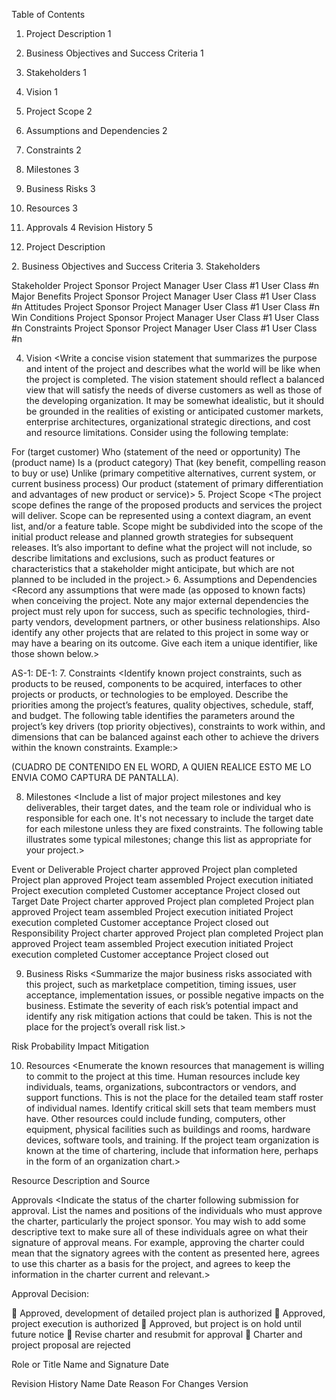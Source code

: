 Table of Contents
1.	Project Description	1
2.	Business Objectives and Success Criteria	1
3.	Stakeholders	1
4.	Vision	1
5.	Project Scope	2
6.	Assumptions and Dependencies	2
7.	Constraints	2
8.	Milestones	3
9.	Business Risks	3
10.	Resources	3
11.	Approvals	4
Revision History	5


1. Project Description
<Provide a concise summary of the intent and motivation for the project. This section could describe the business opportunity that the project is intended to create or exploit. There might be a specific final deliverable or goal to call out. You could incorporate a summary of the business case that explains why the organization wants to undertake the project.>
2. Business Objectives and Success Criteria
<Describe the important business objectives of the product in a way that is quantitative and measurable. These could include revenue increase, cost savings, return on investment, or target release dates. Determine how success will be defined and measured on this project. Describe the factors that are likely to have the greatest impact on achieving that success. Establish measurable criteria to judge whether project has met its business objectives.>
3. Stakeholders
<Stakeholders are individuals, groups, or organizations that are actively involved in a project, are affected by its outcome, or can influence its outcome. The stakeholder profiles identify the project sponsor, project manager, customers for this product, and other stakeholders. Identify business-level customers, target market segments, and significant user classes. For each stakeholder category, describe the major benefits they will receive from the product, their likely attitudes toward the project, what constitutes a win or success for the stakeholder, and any known constraints that must be accommodated. You might include a table that lists affected business areas and organizations and describes the impact the project will have on them.>

Stakeholder
  Project Sponsor
  Project Manager
  User Class #1
  User Class #n
Major Benefits
  Project Sponsor
  Project Manager
  User Class #1
  User Class #n
Attitudes
  Project Sponsor
  Project Manager
  User Class #1
  User Class #n
Win Conditions
  Project Sponsor
  Project Manager
  User Class #1
  User Class #n
Constraints
  Project Sponsor
  Project Manager
  User Class #1
  User Class #n

4. Vision
<Write a concise vision statement that summarizes the purpose and intent of the project and describes what the world will be like when the project is completed. The vision statement should reflect a balanced view that will satisfy the needs of diverse customers as well as those of the developing organization. It may be somewhat idealistic, but it should be grounded in the realities of existing or anticipated customer markets, enterprise architectures, organizational strategic directions, and cost and resource limitations. Consider using the following template:

For (target customer)
Who (statement of the need or opportunity)
The (product name)
Is a (product category)
That (key benefit, compelling reason to buy or use)
Unlike (primary competitive alternatives, current system, or current business process)
Our product (statement of primary differentiation and advantages of new product or service)>
5. Project Scope
<The project scope defines the range of the proposed products and services the project will deliver. Scope can be represented using a context diagram, an event list, and/or a feature table. Scope might be subdivided into the scope of the initial product release and planned growth strategies for subsequent releases. It’s also important to define what the project will not include, so describe limitations and exclusions, such as product features or characteristics that a stakeholder might anticipate, but which are not planned to be included in the project.>
6. Assumptions  and Dependencies
<Record any assumptions that were made (as opposed to known facts) when conceiving the project. Note any major external dependencies the project must rely upon for success, such as specific technologies, third-party vendors, development partners, or other business relationships. Also identify any other projects that are related to this project in some way or may have a bearing on its outcome. Give each item a unique identifier, like those shown below.>

AS-1:
DE-1:
7. Constraints
<Identify known project constraints, such as products to be reused, components to be acquired, interfaces to other projects or products, or technologies to be employed. Describe the priorities among the project’s features, quality objectives, schedule, staff, and budget. The following table identifies the parameters around the project’s key drivers (top priority objectives), constraints to work within, and dimensions that can be balanced against each other to achieve the drivers within the known constraints. Example:>

(CUADRO DE CONTENIDO EN EL WORD, A QUIEN REALICE ESTO ME LO ENVIA COMO CAPTURA DE PANTALLA).

8. Milestones
<Include a list of major project milestones and key deliverables, their target dates, and the team role or individual who is responsible for each one. It's not necessary to include the target date for each milestone unless they are fixed constraints. The following table illustrates some typical milestones; change this list as appropriate for your project.>

Event or Deliverable
  Project charter approved
  Project plan completed
  Project plan approved
  Project team assembled
  Project execution initiated
  Project execution completed
  Customer acceptance
  Project closed out
Target Date
  Project charter approved
  Project plan completed
  Project plan approved
  Project team assembled
  Project execution initiated
  Project execution completed
  Customer acceptance
  Project closed out
Responsibility
  Project charter approved
  Project plan completed
  Project plan approved
  Project team assembled
  Project execution initiated
  Project execution completed
  Customer acceptance
  Project closed out


9. Business Risks
<Summarize the major business risks associated with this project, such as marketplace competition, timing issues, user acceptance, implementation issues, or possible negative impacts on the business. Estimate the severity of each risk’s potential impact and identify any risk mitigation actions that could be taken. This is not the place for the project’s overall risk list.>

Risk
Probability
Impact
Mitigation


10. Resources
<Enumerate the known resources that management is willing to commit to the project at this time. Human resources include key individuals, teams, organizations, subcontractors or vendors, and support functions. This is not the place for the detailed team staff roster of individual names. Identify critical skill sets that team members must have. Other resources could include funding, computers, other equipment, physical facilities such as buildings and rooms, hardware devices, software tools, and training. If the project team organization is known at the time of chartering, include that information here, perhaps in the form of an organization chart.>

Resource
Description and Source


Approvals
<Indicate the status of the charter following submission for approval. List the names and positions of the individuals who must approve the charter, particularly the project sponsor. You may wish to add some descriptive text to make sure all of these individuals agree on what their signature of approval means. For example, approving the charter could mean that the signatory agrees with the content as presented here, agrees to use this charter as a basis for the project, and agrees to keep the information in the charter current and relevant.>

Approval Decision:

  Approved, development of detailed project plan is authorized
  Approved, project execution is authorized
  Approved, but project is on hold until future notice
  Revise charter and resubmit for approval
  Charter and project proposal are rejected

Role or Title
Name and Signature
Date



Revision History
Name
Date
Reason For Changes
Version








